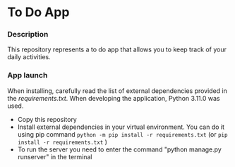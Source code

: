 <h1>To Do App</h1>
<h3>Description</h3>
<p>
  This repository represents a to do app that allows you to keep track of your daily activities.
</p>
<h3>App launch</h3>
<p>
  When installing, carefully read the list of external dependencies provided in the <i>requirements.txt</i>. When developing the application, Python 3.11.0 was used.
  <ul>
    <li>Copy this repository</li>
    <li>Install external dependencies in your virtual environment. You can do it using pip command <code>python -m pip install -r requirements.txt</code> (or <code>pip install -r requirements.txt</code> )
    </li>  
    <li>To run the server you need to enter the command "python manage.py runserver" in the terminal</li>
  </ul>
</p>
